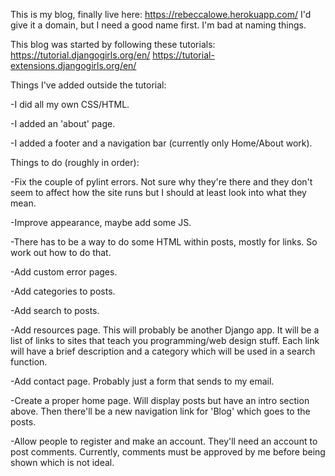This is my blog, finally live here: https://rebeccalowe.herokuapp.com/
I'd give it a domain, but I need a good name first. I'm bad at naming things.

This blog was started by following these tutorials:
https://tutorial.djangogirls.org/en/
https://tutorial-extensions.djangogirls.org/en/

Things I've added outside the tutorial:

-I did all my own CSS/HTML.

-I added an 'about' page.

-I added a footer and a navigation bar (currently only Home/About work).

Things to do (roughly in order):

-Fix the couple of pylint errors. Not sure why they're there and they don't seem to affect how the site runs but I should at least look into what they mean.

-Improve appearance, maybe add some JS.

-There has to be a way to do some HTML within posts, mostly for links. So work out how to do that.

-Add custom error pages.

-Add categories to posts.

-Add search to posts.

-Add resources page. This will probably be another Django app. It will be a list of links to sites that teach you programming/web design stuff.
    Each link will have a brief description and a category which will be used in a search function.

-Add contact page. Probably just a form that sends to my email.

-Create a proper home page. Will display posts but have an intro section above. Then there'll be a new navigation link for 'Blog' which goes to the posts.

-Allow people to register and make an account. They'll need an account to post comments. Currently, comments must be approved by me before being shown which is not ideal.